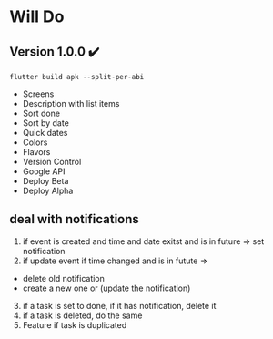 # Will Do
## Version 1.0.0 ✔️
`flutter build apk --split-per-abi`
- Screens
- Description with list items
- Sort done
- Sort by date 
- Quick dates
- Colors
- Flavors
- Version Control
- Google API
- Deploy Beta
- Deploy Alpha

## deal with notifications
1. if event is created and time and date exitst and is in future => set notification
2. if update event if time changed and is in futute =>
  - delete old notification
  - create a new one or (update the notification)
3. if a task is set to done, if it has notification, delete it
4. if a task is deleted, do the same
5. Feature if task is duplicated
